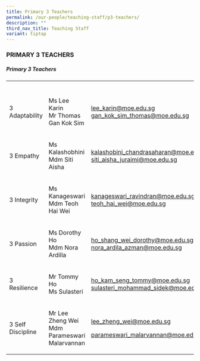 ```yaml
---
title: Primary 3 Teachers
permalink: /our-people/teaching-staff/p3-teachers/
description: ""
third_nav_title: Teaching Staff
variant: tiptap
---
```

<h3>PRIMARY 3 TEACHERS</h3><h5>Primary 3 Teachers</h5><table><tbody><tr><th rowspan="1" colspan="1"><p></p></th><th rowspan="1" colspan="1"><p></p></th><th rowspan="1" colspan="1"><p></p></th></tr><tr><td rowspan="1" colspan="1"><p>3 Adaptability</p></td><td rowspan="1" colspan="1"><p>Ms Lee Karin<br>Mr Thomas Gan Kok Sim</p></td><td rowspan="1" colspan="1"><p><a href="mailto:lee_karin@moe.edu.sg" rel="noopener noreferrer nofollow" target="_blank">lee_karin@moe.edu.sg</a><br><a href="mailto:gan_kok_sim_thomas@moe.edu.sg" rel="noopener noreferrer nofollow" target="_blank">gan_kok_sim_thomas@moe.edu.sg</a></p></td></tr><tr><td rowspan="1" colspan="1"><p>3 Empathy</p></td><td rowspan="1" colspan="1"><p>Ms Kalashobhini<br>Mdm Siti Aisha</p></td><td rowspan="1" colspan="1"><p><a href="mailto:kalashobini_chandrasaharan@moe.edu.sg" rel="noopener noreferrer nofollow" target="_blank">kalashobini_chandrasaharan@moe.edu.sg</a><br><a href="mailto:siti_aisha_juraimi@moe.edu.sg" rel="noopener noreferrer nofollow" target="_blank">siti_aisha_juraimi@moe.edu.sg</a><br></p></td></tr><tr><td rowspan="1" colspan="1"><p>3 Integrity</p></td><td rowspan="1" colspan="1"><p>Ms Kanageswari<br>Mdm Teoh Hai Wei</p></td><td rowspan="1" colspan="1"><p><a href="mailto:kanageswari_ravindran@moe.edu.sg" rel="noopener noreferrer nofollow" target="_blank">kanageswari_ravindran@moe.edu.sg</a><br><a href="mailto:teoh_hai_wei@moe.edu.sg" rel="noopener noreferrer nofollow" target="_blank">teoh_hai_wei@moe.edu.sg</a><br></p></td></tr><tr><td rowspan="1" colspan="1"><p>3 Passion</p></td><td rowspan="1" colspan="1"><p>Ms Dorothy Ho<br>Mdm Nora Ardilla</p></td><td rowspan="1" colspan="1"><p><a href="mailto:ho_shang_wei_dorothy@moe.edu.sg" rel="noopener noreferrer nofollow" target="_blank">ho_shang_wei_dorothy@moe.edu.sg</a><br><a href="mailto:nora_ardila_azman@moe.edu.sg" rel="noopener noreferrer nofollow" target="_blank">nora_ardila_azman@moe.edu.sg</a></p></td></tr><tr><td rowspan="1" colspan="1"><p>3 Resilience</p></td><td rowspan="1" colspan="1"><p>Mr Tommy Ho<br>Ms Sulasteri</p></td><td rowspan="1" colspan="1"><p><a href="mailto:ho_kam_seng_tommy@moe.edu.sg" rel="noopener noreferrer nofollow" target="_blank">ho_kam_seng_tommy@moe.edu.sg</a><br><a href="mailto:sulasteri_mohammad_sidek@moe.edu.sg" rel="noopener noreferrer nofollow" target="_blank">sulasteri_mohammad_sidek@moe.edu.sg</a><br></p></td></tr><tr><td rowspan="1" colspan="1"><p>3 Self Discipline</p></td><td rowspan="1" colspan="1"><p>Mr Lee Zheng Wei<br>Mdm Parameswari Malarvannan</p></td><td rowspan="1" colspan="1"><p><a href="mailto:lee_zheng_wei@moe.edu.sg" rel="noopener noreferrer nofollow" target="_blank">lee_zheng_wei@moe.edu.sg</a></p><p><a href="mailto:parameswari_malarvannan@moe.edu.sg" rel="noopener noreferrer nofollow" target="_blank">parameswari_malarvannan@moe.edu.sg</a></p></td></tr></tbody></table><p><br></p>